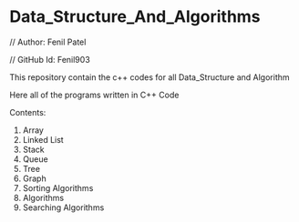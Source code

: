 # Data_Structure_And_Algorithms

// Author: Fenil Patel

// GitHub Id: Fenil903

This repository contain the c++ codes for all Data_Structure and Algorithm

Here all of the programs written in C++ Code

Contents:
1. Array
2. Linked List
3. Stack
4. Queue
5. Tree
6. Graph
7. Sorting Algorithms
8. Algorithms
9. Searching Algorithms
